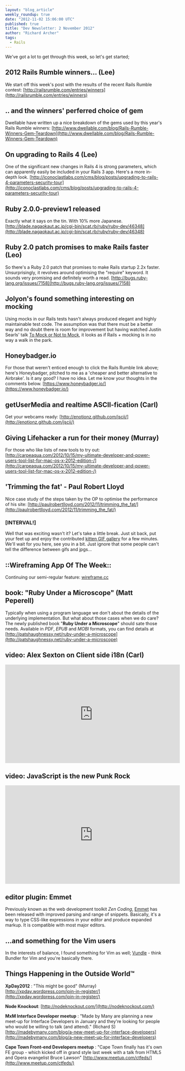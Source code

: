 ```yaml
---
layout: "blog_article"
weekly_roundup: true
date: "2012-11-02 15:06:00 UTC"
published: true
title: "Dev Newsletter: 2 November 2012"
author: "Richard Archer"
tags:
  - Rails
---
```


We've got a lot to get through this week, so let's get started;

## 2012 Rails Rumble winners… (Lee)
We start off this week's post with the results of the recent Rails Rumble contest:
[http://railsrumble.com/entries/winners](http://railsrumble.com/entries/winners)

## .. and the winners' perferred choice of gem
Dwellable have written up a nice breakdown of the gems used by this year's Rails Rumble winners:
[http://www.dwellable.com/blog/Rails-Rumble-Winners-Gem-Teardown](http://www.dwellable.com/blog/Rails-Rumble-Winners-Gem-Teardown)

## On upgrading to Rails 4 (Lee)
One of the significant new changes in Rails 4 is strong parameters, which can apparently easily be included in your Rails 3 app. Here's a more in-depth look.
[http://iconoclastlabs.com/cms/blog/posts/upgrading-to-rails-4-parameters-security-tour](http://iconoclastlabs.com/cms/blog/posts/upgrading-to-rails-4-parameters-security-tour)

## Ruby 2.0.0-preview1 released
Exactly what it says on the tin. With 10% more Japanese.
[http://blade.nagaokaut.ac.jp/cgi-bin/scat.rb/ruby/ruby-dev/46348](http://blade.nagaokaut.ac.jp/cgi-bin/scat.rb/ruby/ruby-dev/46348)

## Ruby 2.0 patch promises to make Rails faster (Leo)
So there's a Ruby 2.0 patch that promises to make Rails startup 2.2x faster. Unsurprisingly, it revolves around optimising the "require" keyword. It sounds very promising and definitely worth a read.
[http://bugs.ruby-lang.org/issues/7158](http://bugs.ruby-lang.org/issues/7158)

## Jolyon's found something interesting on mocking
Using mocks in our Rails tests hasn't always produced elegant and highly maintainable test code. The assumption was that there must be a better way and no doubt there is room for improvement but having watched Justin Searls' talk [To Mock or Not to Mock](http://confreaks.com/videos/1255-rockymtnruby2012-to-mock-or-not-to-mock), it looks as if Rails + mocking is in no way a walk in the park.

## Honeybadger.io
For those that weren't enticed enough to click the Rails Rumble link above; here's Honeybadger, pitched to me as a 'cheaper and better alternative to Airbrake'. Is it any good? I have no idea. Let me know your thoughts in the comments below.
[https://www.honeybadger.io/](https://www.honeybadger.io/)

## getUserMedia and realtime ASCII-fication (Carl)
Get your webcams ready: [http://enotionz.github.com/jscii/](http://enotionz.github.com/jscii/)

## Giving Lifehacker a run for their money (Murray)
For those who like lists of new tools to try out: [http://carpeaqua.com/2012/10/15/my-ultimate-developer-and-power-users-tool-list-for-mac-os-x-2012-edition-/](http://carpeaqua.com/2012/10/15/my-ultimate-developer-and-power-users-tool-list-for-mac-os-x-2012-edition-/)

## 'Trimming the fat' - Paul Robert Lloyd
Nice case study of the steps taken by the OP to optimise the performance of his site: [http://paulrobertlloyd.com/2012/11/trimming_the_fat/](http://paulrobertlloyd.com/2012/11/trimming_the_fat/)

### [INTERVAL!]
Well that was exciting wasn't it? Let's take a little break. Just sit back, put your feet up and enjoy the contributed [kitten GIF gallery](http://imgur.com/a/RnF6j) for a few minutes. We'll wait for you here, see you in a bit. Just ignore that some people can't tell the difference between gifs and jpgs…

## ::Wireframing App Of The Week::
Continuing our semi-regular feature: [wireframe.cc](http://wireframe.cc)

## book: "Ruby Under a Microscope" (Matt Peperell)
Typically when using a program language we don't about the details of the underlying implementation.  But what about those cases when we do care? The newly published book "__Ruby Under a Microscope__" should sate those needs. Available in _PDF_, _EPUB_ and _MOBI_ formats, you can find details at [http://patshaughnessy.net/ruby-under-a-microscope](http://patshaughnessy.net/ruby-under-a-microscope)

## video: Alex Sexton on Client side i18n (Carl)
<iframe width="560" height="315" src="http://www.youtube.com/embed/uXS_-JRsB8M" frameborder="0" allowfullscreen></iframe>

## video: JavaScript is the new Punk Rock
<iframe width="560" height="315" src="http://www.youtube.com/embed/PN8Eg1K9xjE" frameborder="0" allowfullscreen></iframe>

## editor plugin: Emmet
Previously known as the web development toolkit _Zen Coding_, [Emmet](http://docs.emmet.io/) has been released with improved parsing and range of snippets. Basically, it's a way to type CSS-like expressions in your editor and produce expanded markup. It is compatible with most major editors.

## …and something for the Vim users
In the interests of balance, I found something for Vim as well; [Vundle](https://github.com/gmarik/vundle) - think Bundler for Vim and you're basically there.

## Things Happening in the Outside World&trade;

__XpDay2012__ : "This might be good" (Murray) [http://xpday.wordpress.com/join-in-register/](http://xpday.wordpress.com/join-in-register/)

__Node Knockout__: [http://nodeknockout.com/](http://nodeknockout.com/)

__MxM Interface Developer meetup__ : "Made by Many are planning a new meet-up for Interface Developers in January and they're looking for people who would be willing to talk (and attend)." (Richard S) [http://madebymany.com/blog/a-new-meet-up-for-interface-developers](http://madebymany.com/blog/a-new-meet-up-for-interface-developers)

__Cape Town Front-end Developers meetup__ : "Cape Town finally has it's own FE group - which kicked off in grand style last week with a talk from HTML5 and Opera evangelist Bruce Lawson" [http://www.meetup.com/ctfeds/](http://www.meetup.com/ctfeds/)
